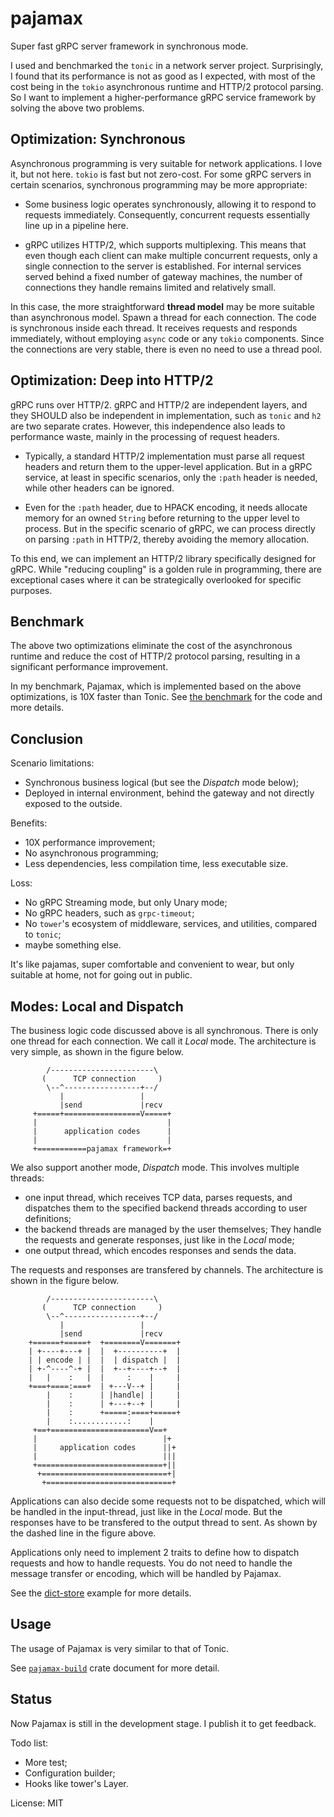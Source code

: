 # pajamax

Super fast gRPC server framework in synchronous mode.

I used and benchmarked the `tonic` in a network server project.
Surprisingly, I found that its performance is not as good as I expected,
with most of the cost being in the `tokio` asynchronous runtime and HTTP/2
protocol parsing. So I want to implement a higher-performance gRPC service
framework by solving the above two problems.

## Optimization: Synchronous

Asynchronous programming is very suitable for network applications. I love it,
but not here. `tokio` is fast but not zero-cost. For some gRPC servers in
certain scenarios, synchronous programming may be more appropriate:

- Some business logic operates synchronously, allowing it to respond to
  requests immediately. Consequently, concurrent requests essentially
  line up in a pipeline here.

- gRPC utilizes HTTP/2, which supports multiplexing. This means that even
  though each client can make multiple concurrent requests, only a single
  connection to the server is established. For internal services served
  behind a fixed number of gateway machines, the number of connections they
  handle remains limited and relatively small.

In this case, the more straightforward **thread model** may be more suitable
than asynchronous model.
Spawn a thread for each connection. The code is synchronous inside each thread.
It receives requests and responds immediately, without employing `async` code
or any `tokio` components. Since the connections are very stable, there
is even no need to use a thread pool.

## Optimization: Deep into HTTP/2

gRPC runs over HTTP/2. gRPC and HTTP/2 are independent layers, and they SHOULD
also be independent in implementation, such as `tonic` and `h2` are two separate
crates. However, this independence also leads to performance waste, mainly
in the processing of request headers.

- Typically, a standard HTTP/2 implementation must parse all request headers
  and return them to the upper-level application. But in a gRPC service, at
  least in specific scenarios, only the `:path` header is needed, while other
  headers can be ignored.

- Even for the `:path` header, due to HPACK encoding, it needs allocate memory
  for an owned `String` before returning to the upper level to process. But
  in the specific scenario of gRPC, we can process directly on
  parsing `:path` in HTTP/2, thereby avoiding the memory allocation.

To this end, we can implement an HTTP/2 library specifically designed for gRPC.
While "reducing coupling" is a golden rule in programming, there are exceptional
cases where it can be strategically overlooked for specific purposes.

## Benchmark

The above two optimizations eliminate the cost of the asynchronous runtime
and reduce the cost of HTTP/2 protocol parsing, resulting in a significant
performance improvement.

In my benchmark, Pajamax, which is implemented based on the above optimizations,
is 10X faster than Tonic.
See [the benchmark](https://github.com/WuBingzheng/pajamax/tree/main/benchmark)
for the code and more details.

## Conclusion

Scenario limitations:

- Synchronous business logical (but see the *Dispatch* mode below);
- Deployed in internal environment, behind the gateway and not directly exposed to the outside.

Benefits:

- 10X performance improvement;
- No asynchronous programming;
- Less dependencies, less compilation time, less executable size.

Loss:

- No gRPC Streaming mode, but only Unary mode;
- No gRPC headers, such as `grpc-timeout`;
- No `tower`'s ecosystem of middleware, services, and utilities, compared to `tonic`;
- maybe something else.

It's like pajamas, super comfortable and convenient to wear, but only
suitable at home, not for going out in public.

## Modes: Local and Dispatch

The business logic code discussed above is all synchronous. There is
only one thread for each connection. We call it *Local* mode.
The architecture is very simple, as shown in the figure below.

```
        /-----------------------\
       (      TCP connection     )
        \--^-----------------+--/
           |                 |
           |send             |recv
     +=====+=================V=====+
     |                             |
     |      application codes      |
     |                             |
     +===========pajamax framework=+
```

We also support another mode, *Dispatch* mode. This involves multiple threads:

- one input thread, which receives TCP data, parses requests, and dispatches
  them to the specified backend threads according to user definitions;
- the backend threads are managed by the user themselves; They handle the
  requests and generate responses, just like in the *Local* mode;
- one output thread, which encodes responses and sends the data.

The requests and responses are transfered by channels. The architecture is
shown in the figure below.

```
        /-----------------------\
       (      TCP connection     )
        \--^-----------------+--/
           |                 |
           |send             |recv
    +======+=====+  +========V=======+
    | +----+---+ |  |  +----------+  |
    | | encode | |  |  | dispatch |  |
    | +-^----^-+ |  |  +--+----+--+  |
    |   |    :   |  |     :    |     |
    +===+====:===+  | +---V--+ |     |
        |    :      | |handle| |     |
        |    :      | +---+--+ |     |
        |    :      +=====:====+=====+
        |    :............:    |
     +==+======================V==+
     |                            |+
     |     application codes      ||+
     |                            |||
     +============================+||
      +============================+|
       +============================+
```

Applications can also decide some requests not to be dispatched, which
will be handled in the input-thread, just like in the *Local* mode.
But the responses have to be transfered to the output thread to sent.
As shown by the dashed line in the figure above.

Applications only need to implement 2 traits to define how to dispatch
requests and how to handle requests. You do not need to handle the
message transfer or encoding, which will be handled by Pajamax.

See the [dict-store](https://github.com/WuBingzheng/pajamax/blob/main/examples/src/dict_store.rs)
example for more details.

## Usage
The usage of Pajamax is very similar to that of Tonic.

See [`pajamax-build`](https://docs.rs/pajamax-build) crate document for more detail.

## Status

Now Pajamax is still in the development stage. I publish it to get feedback.

Todo list:

- More test;
- Configuration builder;
- Hooks like tower's Layer.

License: MIT

